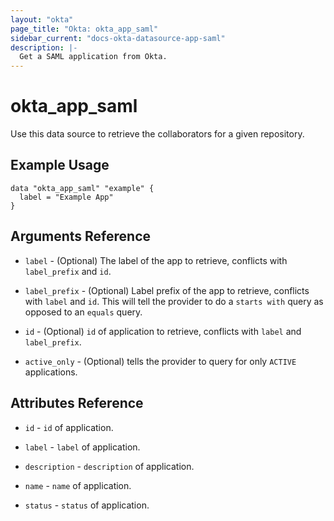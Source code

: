 ```yaml
---
layout: "okta"
page_title: "Okta: okta_app_saml"
sidebar_current: "docs-okta-datasource-app-saml"
description: |-
  Get a SAML application from Okta.
---
```


# okta_app_saml

Use this data source to retrieve the collaborators for a given repository.

## Example Usage

```hcl
data "okta_app_saml" "example" {
  label = "Example App"
}
```

## Arguments Reference

 * `label` - (Optional) The label of the app to retrieve, conflicts with `label_prefix` and `id`.

 * `label_prefix` - (Optional) Label prefix of the app to retrieve, conflicts with `label` and `id`. This will tell the provider to do a `starts with` query as opposed to an `equals` query.

 * `id` - (Optional) `id` of application to retrieve, conflicts with `label` and `label_prefix`.

 * `active_only` - (Optional) tells the provider to query for only `ACTIVE` applications.

## Attributes Reference

 * `id` - `id` of application.

 * `label` - `label` of application.

 * `description` - `description` of application.

 * `name` - `name` of application.

 * `status` - `status` of application.
